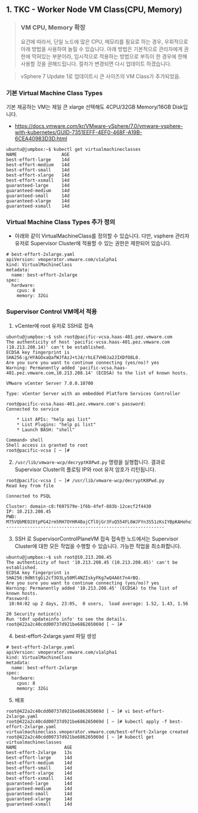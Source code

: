 ## 1. TKC - Worker Node VM Class(CPU, Memory)

> ### VM CPU, Memory 확장
> 요건에 따라서, 단일 노드에 많은 CPU, 메모리를 필요로 하는 경우, 우회적으로 아래 방법을 사용하여 늘릴 수 있습니다. 아래 방법은 기본적으로 관리자에게 권한에 막혀있는 부분이라, 임시적으로 적용하는 방법으로 부득이 한 경우에 한해 사용할 것을 권해드립니다. 절차가 변경되면 다시 업데이트 하겠습니다.


> vSphere 7 Update 1로 업데이트시 큰 사이즈의 VM Class가 추가되었음.

### 기본 Virtual Machine Class Types
기본 제공하는 VM는 제일 큰 xlarge 선택해도 4CPU/32GB Memory/16GB Disk입니다.
- https://docs.vmware.com/kr/VMware-vSphere/7.0/vmware-vsphere-with-kubernetes/GUID-7351EEFF-4EF0-468F-A19B-6CEA40983D3D.html
```
ubuntu@jumpbox:~$ kubectl get virtualmachineclasses
NAME                 AGE
best-effort-large    14d
best-effort-medium   14d
best-effort-small    14d
best-effort-xlarge   14d
best-effort-xsmall   14d
guaranteed-large     14d
guaranteed-medium    14d
guaranteed-small     14d
guaranteed-xlarge    14d
guaranteed-xsmall    14d
```

### Virtual Machine Class Types 추가 정의
- 아래와 같이 VirtualMachineClass를 정의할 수 있습니다. 다만, vsphere 관리자 유저로 Supervisor Cluster에 적용할 수 있는 권한은 제한되어 있습니다.
```
# best-effort-2xlarge.yaml 
apiVersion: vmoperator.vmware.com/v1alpha1
kind: VirtualMachineClass
metadata:
  name: best-effort-2xlarge
spec:
  hardware:
    cpus: 8
    memory: 32Gi
```

### Supervisor Control VM에서 적용
1. vCenter에 root 유저로 SSH로 접속
```
ubuntu@jumpbox:~$ ssh root@pacific-vcsa.haas-401.pez.vmware.com
The authenticity of host 'pacific-vcsa.haas-401.pez.vmware.com (10.213.208.14)' can't be established.
ECDSA key fingerprint is SHA256:g/HYAGOxaQafWJfAzJ+tJ4/rhLE7VH0Ja2JIXDfO8L0.
Are you sure you want to continue connecting (yes/no)? yes
Warning: Permanently added 'pacific-vcsa.haas-401.pez.vmware.com,10.213.208.14' (ECDSA) to the list of known hosts.

VMware vCenter Server 7.0.0.10700

Type: vCenter Server with an embedded Platform Services Controller

root@pacific-vcsa.haas-401.pez.vmware.com's password: 
Connected to service

    * List APIs: "help api list"
    * List Plugins: "help pi list"
    * Launch BASH: "shell"

Command> shell
Shell access is granted to root
root@pacific-vcsa [ ~ ]# 
```

2. `/usr/lib/vmware-wcp/decryptK8Pwd.py` 명령을 실행합니다. 결과로 Supervisor Cluster의 플로팅 IP와 root 유저 암호가 리턴됩니다.

```
root@pacific-vcsa [ ~ ]# /usr/lib/vmware-wcp/decryptK8Pwd.py
Read key from file

Connected to PSQL

Cluster: domain-c8:f697579e-1f6b-4fef-883b-12cecf2f4430
IP: 10.213.208.45
PWD: M75VQbMEO2XtpPG42rm5RH7OYHR4BajCTlOjGr3FuQ554FL6WJFYn3S51zKsIYBpKAHeho1AAbX5VyqfVbeS6bMLpkZ+Ake7V5wibgC7eUmS3T9U8BaVJyD2vd2OXbsKYjzXnuqa1e+mkKrnzLAGOCiDjzT1BEMGsn2gwuwBHas=
------------------------------------------------------------
```

3. SSH 로 SupervisorControlPlaneVM 접속
접속한 노드에서는 Supervisor Cluster에 대한 모든 작업을 수행할 수 있습니다. 가능한 작업을 최소화합니다.

```
ubuntu@jumpbox:~$ ssh root@10.213.208.45
The authenticity of host '10.213.208.45 (10.213.208.45)' can't be established.
ECDSA key fingerprint is SHA256:9dNttgGi2cf3O3Ly50Ml4NZIskyFKg7wQ4A6t7n4rBQ.
Are you sure you want to continue connecting (yes/no)? yes
Warning: Permanently added '10.213.208.45' (ECDSA) to the list of known hosts.
Password: 
 10:04:02 up 2 days, 23:05,  0 users,  load average: 1.52, 1.43, 1.56

20 Security notice(s)
Run 'tdnf updateinfo info' to see the details.
root@422a2c40cdd00737d921be686265069d [ ~ ]# 
```

4. best-effort-2xlarge.yaml 파일 생성
```
# best-effort-2xlarge.yaml 
apiVersion: vmoperator.vmware.com/v1alpha1
kind: VirtualMachineClass
metadata:
  name: best-effort-2xlarge
spec:
  hardware:
    cpus: 8
    memory: 32Gi
```

5. 배포
```
root@422a2c40cdd00737d921be686265069d [ ~ ]# vi best-effort-2xlarge.yaml 
root@422a2c40cdd00737d921be686265069d [ ~ ]# kubectl apply -f best-effort-2xlarge.yaml 
virtualmachineclass.vmoperator.vmware.com/best-effort-2xlarge created
root@422a2c40cdd00737d921be686265069d [ ~ ]# kubectl get virtualmachineclasses
NAME                  AGE
best-effort-2xlarge   13s
best-effort-large     14d
best-effort-medium    14d
best-effort-small     14d
best-effort-xlarge    14d
best-effort-xsmall    14d
guaranteed-large      14d
guaranteed-medium     14d
guaranteed-small      14d
guaranteed-xlarge     14d
guaranteed-xsmall     14d
```